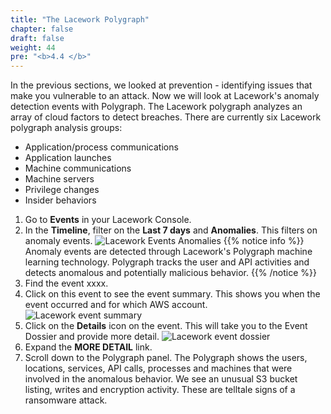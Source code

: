 ```yaml
---
title: "The Lacework Polygraph"
chapter: false
draft: false
weight: 44
pre: "<b>4.4 </b>"
---
```


In the previous sections, we looked at prevention - identifying issues that make you vulnerable to an attack. Now we will look at Lacework's anomaly detection events with Polygraph. The Lacework polygraph analyzes an array of cloud factors to detect breaches. There are currently six Lacework polygraph analysis groups:

* Application/process communications
* Application launches
* Machine communications
* Machine servers
* Privilege changes
* Insider behaviors

1. Go to **Events** in your Lacework Console.
2. In the **Timeline**, filter on the **Last 7 days** and **Anomalies**. This filters on anomaly events.
![Lacework Events Anomalies](/images/lacework-events-anomalies.png)
{{% notice info %}}
Anomaly events are detected through Lacework's Polygraph machine learning technology. Polygraph tracks the user and API activities and detects anomalous and potentially malicious behavior.
{{% /notice %}}
3. Find the event xxxx.
4. Click on this event to see the event summary. This shows you when the event occurred and for which AWS account.
   ![Lacework event summary](/images/lacework-event-summary.png)
5. Click on the **Details** icon on the event. This will take you to the Event Dossier and provide more detail. 
   ![Lacework event dossier](/images/lacework-event-dossier.png)
6. Expand the **MORE DETAIL** link. 
7. Scroll down to the Polygraph panel. The Polygraph shows the users, locations, services, API calls, processes and machines that were involved in the anomalous behavior. We see an unusual S3 bucket listing, writes and encryption activity. These are telltale signs of a ransomware attack.
